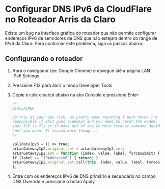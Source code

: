 # Configurar DNS IPv6 da CloudFlare no Roteador Arris da Claro

Existe um bug na interface gráfica do roteador que não permite configurar endereços IPv6 de servidores de DNS que não estejam dentro do range de IPv6 da Claro. Para contornar este problema, siga os passos abaixo.

## Configurando o roteador

1. Abra o navegador (ex: Google Chrome) e navegue até a página LAN IPv6 Settings
1. Pressione F12 para abrir o modo Developer Tools
1. Copie e cole o script abaixo na aba Console e pressione Enter

    ```javascript
    /*
    DISCLAIMER

    Do this at your own risk, as pretty much anything I post here! I'm not
    responsible if shit goes sideways and you need to reset the modem, call
    your ISP to fix it or move out of the country because someone decided to
    hunt you down. It should work though :)
    */

    validateIpv6 = () => true;
    arLanGatewayIp2.original_set = arLanGatewayIp2.set;
    arLanGatewayIp2.set = function (index, value, label, forceSubmit) {
    if (label == "IPAddressV6") { return; }
    arLanGatewayIp2.original_set.call(this, index, value, label, forceSubmit);
    };
    ```

1. Entre com os endereços IPv6 de DNS primário e secundário no campo DNS Override e pressione o botão Apply
